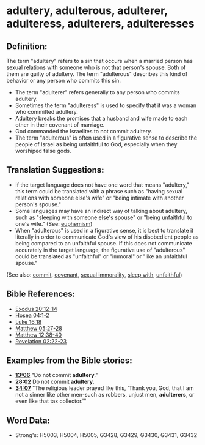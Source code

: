 # adultery, adulterous, adulterer, adulteress, adulterers, adulteresses #

## Definition: ##

The term "adultery" refers to a sin that occurs when a married person has sexual relations with someone who is not that person's spouse. Both of them are guilty of adultery. The term "adulterous" describes this kind of behavior or any person who commits this sin.

* The term "adulterer" refers generally to any person who commits adultery.
* Sometimes the term "adulteress" is used to specify that it was a woman who committed adultery.
* Adultery breaks the promises that a husband and wife made to each other in their covenant of marriage.
* God commanded the Israelites to not commit adultery.
* The term "adulterous" is often used in a figurative sense to describe the people of Israel as being unfaithful to God, especially when they worshiped false gods.

## Translation Suggestions: ##

* If the target language does not have one word that means "adultery," this term could be translated with a phrase such as "having sexual relations with someone else's wife" or "being intimate with another person's spouse."
* Some languages may have an indirect way of talking about adultery, such as "sleeping with someone else's spouse" or "being unfaithful to one's wife." (See: [euphemism](rc://en/ta/man/translate/figs-euphemism))
* When "adulterous" is used in a figurative sense, it is best to translate it literally in order to communicate God's view of his disobedient people as being compared to an unfaithful spouse. If this does not communicate accurately in the target language, the figurative use of "adulterous" could be translated as "unfaithful" or "immoral" or "like an unfaithful spouse." 

(See also: [commit](../other/commit.md), [covenant](../kt/covenant.md), [sexual immorality](../kt/fornication.md), [sleep with](../other/sex.md), [unfaithful](../kt/unfaithful.md))

## Bible References: ##

* [Exodus 20:12-14](rc://en/tn/help/exo/20/12)
* [Hosea 04:1-2](rc://en/tn/help/hos/04/01)
* [Luke 16:18](rc://en/tn/help/luk/16/18)
* [Matthew 05:27-28](rc://en/tn/help/mat/05/27)
* [Matthew 12:38-40](rc://en/tn/help/mat/12/38)
* [Revelation 02:22-23](rc://en/tn/help/rev/02/22)

## Examples from the Bible stories: ##

* __[13:06](rc://en/tn/help/obs/13/06)__ "Do not commit __adultery__."
* __[28:02](rc://en/tn/help/obs/28/02)__ Do not commit __adultery__.
* __[34:07](rc://en/tn/help/obs/34/07)__ "The religious leader prayed like this, 'Thank you, God, that I am not a sinner like other men-such as robbers, unjust men, __adulterers__, or even like that tax collector.'"


## Word Data: ##

* Strong's: H5003, H5004, H5005, G3428, G3429, G3430, G3431, G3432

